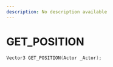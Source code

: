 ```yaml
---
description: No description available 
---
```


# GET_POSITION

```cpp
Vector3 GET_POSITION(Actor _Actor);
```